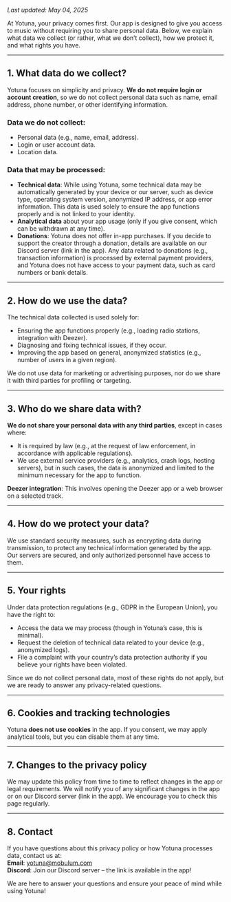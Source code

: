 *Last updated: May 04, 2025*

At Yotuna, your privacy comes first. Our app is designed to give you access to music without requiring you to share personal data. Below, we explain what data we collect (or rather, what we don’t collect), how we protect it, and what rights you have.

---

## 1. What data do we collect?

Yotuna focuses on simplicity and privacy. **We do not require login or account creation**, so we do not collect personal data such as name, email address, phone number, or other identifying information.

### Data we do not collect:
- Personal data (e.g., name, email, address).
- Login or user account data.
- Location data.

### Data that may be processed:
- **Technical data**: While using Yotuna, some technical data may be automatically generated by your device or our server, such as device type, operating system version, anonymized IP address, or app error information. This data is used solely to ensure the app functions properly and is not linked to your identity.
- **Analytical data** about your app usage (only if you give consent, which can be withdrawn at any time).
- **Donations**: Yotuna does not offer in-app purchases. If you decide to support the creator through a donation, details are available on our Discord server (link in the app). Any data related to donations (e.g., transaction information) is processed by external payment providers, and Yotuna does not have access to your payment data, such as card numbers or bank details.

---

## 2. How do we use the data?

The technical data collected is used solely for:
- Ensuring the app functions properly (e.g., loading radio stations, integration with Deezer).
- Diagnosing and fixing technical issues, if they occur.
- Improving the app based on general, anonymized statistics (e.g., number of users in a given region).

We do not use data for marketing or advertising purposes, nor do we share it with third parties for profiling or targeting.

---

## 3. Who do we share data with?

**We do not share your personal data with any third parties**, except in cases where:
- It is required by law (e.g., at the request of law enforcement, in accordance with applicable regulations).
- We use external service providers (e.g., analytics, crash logs, hosting servers), but in such cases, the data is anonymized and limited to the minimum necessary for the app to function.

**Deezer integration**: This involves opening the Deezer app or a web browser on a selected track.

---

## 4. How do we protect your data?

We use standard security measures, such as encrypting data during transmission, to protect any technical information generated by the app. Our servers are secured, and only authorized personnel have access to them.

---

## 5. Your rights

Under data protection regulations (e.g., GDPR in the European Union), you have the right to:
- Access the data we may process (though in Yotuna’s case, this is minimal).
- Request the deletion of technical data related to your device (e.g., anonymized logs).
- File a complaint with your country’s data protection authority if you believe your rights have been violated.

Since we do not collect personal data, most of these rights do not apply, but we are ready to answer any privacy-related questions.

---

## 6. Cookies and tracking technologies

Yotuna **does not use cookies** in the app. If you consent, we may apply analytical tools, but you can disable them at any time.

---

## 7. Changes to the privacy policy

We may update this policy from time to time to reflect changes in the app or legal requirements. We will notify you of any significant changes in the app or on our Discord server (link in the app). We encourage you to check this page regularly.

---

## 8. Contact

If you have questions about this privacy policy or how Yotuna processes data, contact us at:  
**Email**: yotuna@mobulum.com  
**Discord**: Join our Discord server – the link is available in the app!

We are here to answer your questions and ensure your peace of mind while using Yotuna!